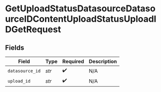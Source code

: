# GetUploadStatusDatasourceDatasourceIDContentUploadStatusUploadIDGetRequest


## Fields

| Field              | Type               | Required           | Description        |
| ------------------ | ------------------ | ------------------ | ------------------ |
| `datasource_id`    | *str*              | :heavy_check_mark: | N/A                |
| `upload_id`        | *str*              | :heavy_check_mark: | N/A                |